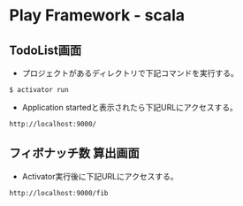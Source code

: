 # Play Framework - scala
## TodoList画面

* プロジェクトがあるディレクトリで下記コマンドを実行する。
```
$ activator run
```

* Application startedと表示されたら下記URLにアクセスする。
```
http://localhost:9000/
```


## フィボナッチ数 算出画面

* Activator実行後に下記URLにアクセスする。
```
http://localhost:9000/fib
```